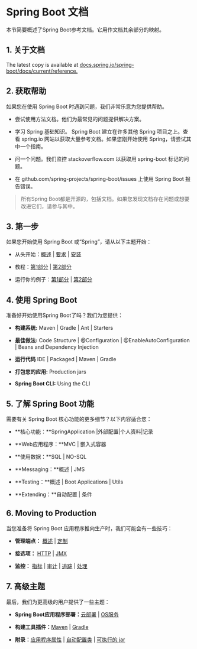 # Spring Boot 文档

本节简要概述了Spring Boot参考文档。它用作文档其余部分的映射。

## 1. 关于文档

The latest copy is available at [docs.spring.io/spring-boot/docs/current/reference.](https://docs.spring.io/spring-boot/docs/current/reference)


## 2. 获取帮助

如果您在使用 Spring Boot 时遇到问题，我们非常乐意为您提供帮助。

- 尝试使用方法文档。他们为最常见的问题提供解决方案。

- 学习 Spring 基础知识。 Spring Boot 建立在许多其他 Spring 项目之上。查看 spring.io 网站以获取大量参考文档。如果您刚开始使用 Spring，请尝试其中一个指南。

- 问一个问题。我们监控 stackoverflow.com 以获取用 spring-boot 标记的问题。

- 在 github.com/spring-projects/spring-boot/issues 上使用 Spring Boot 报告错误。

> 所有Spring Boot都是开源的，包括文档。如果您发现文档存在问题或想要改进它们，请参与其中。

## 3. 第一步

如果您开始使用 Spring Boot 或“Spring”，请从以下主题开始：

- 从头开始：[概述](https://docs.spring.io/spring-boot/docs/2.1.0.RELEASE/reference/htmlsingle/#getting-started-introducing-spring-boot) | [要求](https://docs.spring.io/spring-boot/docs/2.1.0.RELEASE/reference/htmlsingle/#getting-started-system-requirements) | [安装](https://docs.spring.io/spring-boot/docs/2.1.0.RELEASE/reference/htmlsingle/#getting-started-installing-spring-boot)

- 教程：[第1部分](https://docs.spring.io/spring-boot/docs/2.1.0.RELEASE/reference/htmlsingle/#getting-started-first-application) | [第2部分](https://docs.spring.io/spring-boot/docs/2.1.0.RELEASE/reference/htmlsingle/#getting-started-first-application-code)

- 运行你的例子：[第1部分](https://docs.spring.io/spring-boot/docs/2.1.0.RELEASE/reference/htmlsingle/#getting-started-first-application-run) | [第2部分](https://docs.spring.io/spring-boot/docs/2.1.0.RELEASE/reference/htmlsingle/#getting-started-first-application-executable-jar)

## 4. 使用 Spring Boot

准备好开始使用Spring Boot了吗？我们为您提供：

- **构建系统:** Maven | Gradle | Ant | Starters

- **最佳做法:** Code Structure | @Configuration | @EnableAutoConfiguration | Beans and Dependency Injection

- **运行代码** IDE | Packaged | Maven | Gradle

- **打包您的应用:** Production jars

- **Spring Boot CLI:** Using the CLI

## 5. 了解 Spring Boot 功能

需要有关 Spring Boot 核心功能的更多细节？以下内容适合您：

- **核心功能：**SpringApplication |外部配置|个人资料|记录

- **Web应用程序：**MVC | 嵌入式容器

- **使用数据：**SQL | NO-SQL

- **Messaging：**概述 | JMS

- **Testing：**概述 | Boot Applications | Utils

- **Extending：**自动配置 | 条件

## 6. Moving to Production

当您准备将 Spring Boot 应用程序推向生产时，我们可能会有一些技巧：

- **管理端点：** [概述](https://docs.spring.io/spring-boot/docs/2.1.0.RELEASE/reference/htmlsingle/#production-ready-endpoints) | [定制](https://docs.spring.io/spring-boot/docs/2.1.0.RELEASE/reference/htmlsingle/#)

- **接选项：** [HTTP](https://docs.spring.io/spring-boot/docs/2.1.0.RELEASE/reference/htmlsingle/#production-ready-monitoring) | [JMX](https://docs.spring.io/spring-boot/docs/2.1.0.RELEASE/reference/htmlsingle/#production-ready-jmx)

- **监控：** [指标](https://docs.spring.io/spring-boot/docs/2.1.0.RELEASE/reference/htmlsingle/#production-ready-metrics) | [审计](https://docs.spring.io/spring-boot/docs/2.1.0.RELEASE/reference/htmlsingle/#production-ready-auditing) | [追踪](https://docs.spring.io/spring-boot/docs/2.1.0.RELEASE/reference/htmlsingle/#) | [处理](https://docs.spring.io/spring-boot/docs/2.1.0.RELEASE/reference/htmlsingle/#production-ready-process-monitoring)

## 7. 高级主题

最后，我们为更高级的用户提供了一些主题：

- **Spring Boot应用程序部署：**[云部署](https://docs.spring.io/spring-boot/docs/2.1.0.RELEASE/reference/htmlsingle/#cloud-deployment) | [OS服务](https://docs.spring.io/spring-boot/docs/2.1.0.RELEASE/reference/htmlsingle/#deployment-service)

- **构建工具插件：**[Maven](https://docs.spring.io/spring-boot/docs/2.1.0.RELEASE/reference/htmlsingle/#build-tool-plugins-maven-plugin) | [Gradle](https://docs.spring.io/spring-boot/docs/2.1.0.RELEASE/reference/htmlsingle/#build-tool-plugins-gradle-plugin)

- **附录：**[应用程序属性](https://docs.spring.io/spring-boot/docs/2.1.0.RELEASE/reference/htmlsingle/#common-application-properties) | [自动配置类](https://docs.spring.io/spring-boot/docs/2.1.0.RELEASE/reference/htmlsingle/#auto-configuration-classes) | [可执行的 jar](https://docs.spring.io/spring-boot/docs/2.1.0.RELEASE/reference/htmlsingle/#executable-jar)
